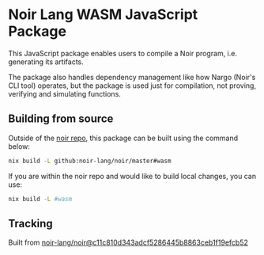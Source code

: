 # Noir Lang WASM JavaScript Package

This JavaScript package enables users to compile a Noir program, i.e. generating its artifacts.

The package also handles dependency management like how Nargo (Noir's CLI tool) operates, but the package is used just for compilation, not proving, verifying and simulating functions.

## Building from source

Outside of the [noir repo](https://github.com/noir-lang/noir), this package can be built using the command below:

```bash
nix build -L github:noir-lang/noir/master#wasm
```

If you are within the noir repo and would like to build local changes, you can use:

```bash
nix build -L #wasm
```

## Tracking
Built from [noir-lang/noir@c11c810d343adcf5286445b8863ceb1f19efcb52](https://github.com/noir-lang/noir/tree/c11c810d343adcf5286445b8863ceb1f19efcb52)
